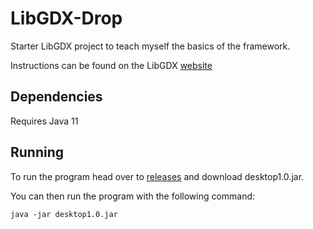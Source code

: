 # LibGDX-Drop
Starter LibGDX project to teach myself the basics of the framework.

Instructions can be found on the LibGDX [website](https://libgdx.com/dev/simple-game-extended/)

## Dependencies
Requires Java 11

## Running
To run the program head over to [releases](https://github.com/randomman552/LibGDX-Drop/releases/tag/latest) and download desktop1.0.jar.

You can then run the program with the following command:
```shell
java -jar desktop1.0.jar
```

